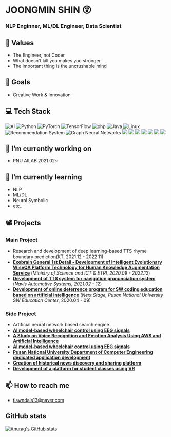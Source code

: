 # JOONGMIN SHIN 😵

### NLP Enginner, ML/DL Engineer, Data Scientist

## 🧠 Values 
* The Engineer, not Coder
* What doesn't kill you makes you stronger
* The important thing is the uncrushable mind

## 🥅 Goals
* Creative Work & Innovation

## 💻 Tech Stack 

<img alt="AI" src ="https://img.shields.io/badge/AI-F37626?logo=Jupyter&logoColor=white"/>  <img alt="Python" src ="https://img.shields.io/badge/Python-3776AB.svg?logo=Python&logoColor=white"/> <img alt="PyTorch" src ="https://img.shields.io/badge/PyTorch-EE4C2C.svg?logo=PyTorch&logoColor=white"/> <img alt="TensorFlow" src ="https://img.shields.io/badge/TensorFlow-FF6F00.svg?logo=TensorFlow&logoColor=white"/> <img alt="php" src ="https://img.shields.io/badge/php-777BB4.svg?logo=php&logoColor=white"/> <img alt="Java" src ="https://img.shields.io/badge/Java-007396.svg?logo=Java&logoColor=white"/> <img alt="Linux" src ="https://img.shields.io/badge/Linux-FCC624.svg?logo=Linux&logoColor=white"/> <img alt=" Recommendation System" src ="https://img.shields.io/badge/Recommendation System-252B2D?logo=Nucleo&logoColor=white"/> <img alt="Graph Neural Networks" src ="https://img.shields.io/badge/Graph Neural Networks-1A2477?logo=GraphQL&logoColor=white"/> <img src="https://img.shields.io/badge/MySQL-4479A1?logo=mysql&logoColor=white"> <img src="https://img.shields.io/badge/Docker-2496ED?logo=Docker&logoColor=white"> <img src="https://img.shields.io/badge/Kubernetes-326CE5?logo=Kubernetes&logoColor=white"> <img src="https://img.shields.io/badge/Transformer-DD0B78?logo=Starship&logoColor=white"> <img src="https://img.shields.io/badge/NLP-E50914?logo=netflix&logoColor=white"> <img src="https://img.shields.io/badge/Machine Learning-D9272E?logo=mega&logoColor=white"> <img src="https://img.shields.io/badge/C/C++-00599C?logo=C&logoColor=white"> 

## 🔭 I’m currently working on
- PNU AILAB 2021.02~

## 🌱 I’m currently learning
- NLP
- ML/DL
- Neurol Symbolic
- etc..


## 📽️ Projects
### Main Project
* Research and development of deep learning-based TTS rhyme boundary prediction(KT, 2021.12 - 2022.11)
* [**Exobrain General 1st Detail - Development of Intelligent Evolutionary WiseQA Platform Technology for Human Knowledge Augmentation Service**](https://github.com/godic97/MCRG-OceanDrone) (_Ministry of Science and ICT & ETRI, 2020.09 - 2022.12_)
* [**Development of TTS system for navigation pronunciation system**](https://github.com/godic97/Fitravel) (_Navis Automotive Systems, 2021.02 - 12_)
* [**Development of online deterrence program for SW coding education based on artificial intelligence**](https://github.com/godic97/Fitravel) (_Next Stage, Pusan National University SW Education Center_, 2020.04 - 09)

### Side Project
* Artificial neural network based search engine
* [**AI model-based wheelchair control using EEG signals**](https://github.com/godic97/MCRG-OceanDrone)
* [**A Study on Voice Recognition and Emotion Analysis Using AWS and Artificial Intelligence**](https://github.com/godic97/MCRG-OceanDrone)
* [**AI model-based wheelchair control using EEG signals**](https://github.com/godic97/MCRG-OceanDrone)
* [**Pusan National University Department of Computer Engineering dedicated application development**](https://github.com/godic97/MCRG-OceanDrone)
* [**Creation of historical news discovery and sharing platform**](https://github.com/godic97/MCRG-OceanDrone)
* [**Development of a platform for student classes using VR**](https://github.com/godic97/MCRG-OceanDrone)


## 📫 How to reach me
- tlswndals13@naver.com

## GitHub stats
[![Anurag's GitHub stats](https://github-readme-stats.vercel.app/api?username=ShinJM-maker)](https://github.com/깃허브아이디/github-readme-stats)

<!--
**ShinJM-maker/ShinJM-maker** is a ✨ _special_ ✨ repository because its `README.md` (this file) appears on your GitHub profile.

Here are some ideas to get you started:

- 🔭 I’m currently working on ...
- 🌱 I’m currently learning ...
- 👯 I’m looking to collaborate on ...
- 🤔 I’m looking for help with ...
- 💬 Ask me about ...
- 📫 How to reach me: ...
- 😄 Pronouns: ...
- ⚡ Fun fact: ...
-->
